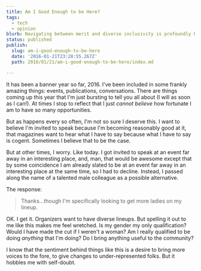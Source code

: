 ```yaml
---
title: Am I Good Enough to be Here?
tags:
  - tech
  - opinion
blurb: Navigating between merit and diverse inclusivity is profoundly hard. Sometimes I end up on the sad side of the fence.
status: published
publish:
  slug: am-i-good-enough-to-be-here
  date: '2016-01-21T23:28:55.267Z'
  path: 2016/01/21/am-i-good-enough-to-be-here/index.md

---
```


It has been a banner year so far, 2016. I've been included in some frankly amazing things: events, publications, conversations. There are things coming up this year that I'm just bursting to tell you all about (I will as soon as I can!). At times I stop to reflect that I just _cannot believe_ how fortunate I am to have so many opportunities.

But as happens every so often, I'm not so sure I deserve this. I want to believe I'm invited to speak because I'm becoming reasonably good at it, that magazines want to hear what I have to say because what I have to say is cogent. Sometimes I believe that to be the case.

But at other times, I worry. Like today. I got invited to speak at an event far away in an interesting place, and, man, that would be awesome except that by some coincidence I am already slated to be at an event far away in an interesting place at the same time, so I had to decline. Instead, I passed along the name of a talented male colleague as a possible alternative.

The response:

> Thanks...though I'm specifically looking to get more ladies on my lineup.

OK. I get it. Organizers want to have diverse lineups. But spelling it out to me like this makes me feel wretched. Is my gender my only qualification? Would I have made the cut if I weren't a woman? Am I really qualified to be doing _anything_ that I'm doing? Do I bring anything useful to the community?

I know that the sentiment behind things like this is a desire to bring more voices to the fore, to give changes to under-represented folks. But it hobbles me with self-doubt.
